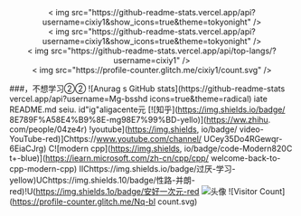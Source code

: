 <div align="center"> < img src="https://github-readme-stats.vercel.app/api?username=cixiy1&show_icons=true&theme=tokyonight" /> </div>

<div align="center"> < img src="https://github-readme-stats.vercel.app/api?username=cixiy1&show_icons=true&theme=tokyonight" /> </div>

<div align="center"> < img src="https://github-readme-stats.vercel.app/api/top-langs/?username=cixiy1" /> </div>

<div align="center"> < img src="https://profile-counter.glitch.me/cixiy1/count.svg" /> </div>

###，不想学习②②
![Anurag s GitHub stats](https://github-readme-stats
vercel.app/api?username=Mg-bsshd icons=true&theme=radical)
iate README.md
seiu. id"ig"aligacente元
[![知乎](https://img.shields.io/badge/
8E789F%A58E4%B9%8E-mg98E7%99%BD-yello)](https://ww.zhihu.
com/people/04ze4r)
!youtube](https://img.shields, io/badge/
video-YouTube-red)]Chttps://www.youtube.com/channel/
UCey35Do4RGewqr-6EiaCJrg)
C![modern cpp](https://img.shields, io/badge/code-Modern820C
t+-blue)](https://iearn.microsoft.com/zh-cn/cpp/cpp/
welcome-back-to-cpp-modern-cpp)
IIChttps://img.shields.io/badge/过厌-学习-yellow)UChttps://img.shields.10/badge/性路-并朗-red)!U(https://img.shields.1o/badge/安好一次元-red </div>
![头像](image/头像.jipg)
![Visitor Count](https://profile-counter.glitch.me/Nq-bl
count.svg)
